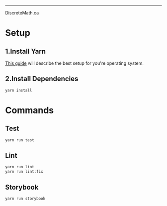 ---

DiscreteMath.ca

# Setup

## 1.Install Yarn

[This guide](https://classic.yarnpkg.com/en/docs/install/#mac-stable) will describe the best setup for you're operating system.

## 2.Install Dependencies

```bash
yarn install
```

# Commands

## Test

```bash
yarn run test
```

## Lint

```bash
yarn run lint
yarn run lint:fix
```

## Storybook

```bash
yarn run storybook
```
